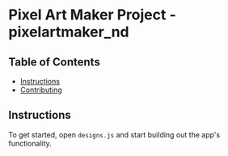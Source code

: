 # Pixel Art Maker Project - pixelartmaker_nd

## Table of Contents

* [Instructions](#instructions)
* [Contributing](#contributing)

## Instructions

To get started, open `designs.js` and start building out the app's functionality.


